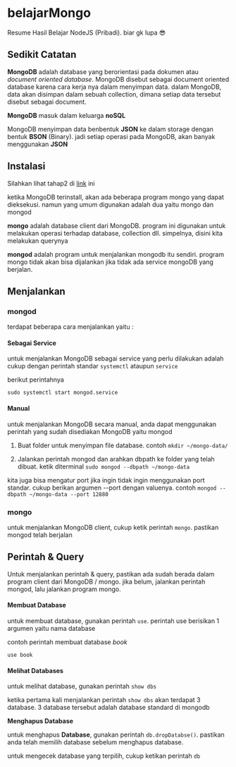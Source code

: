 # belajarMongo
Resume Hasil Belajar NodeJS (Pribadi). biar gk lupa 😎

## Sedikit Catatan

**MongoDB** adalah database yang berorientasi pada dokumen atau *document oriented database*. MongoDB disebut sebagai document oriented database karena cara kerja nya dalam menyimpan data. dalam MongoDB, data akan disimpan dalam sebuah collection, dimana setiap data tersebut disebut sebagai document.

**MongoDB** masuk dalam keluarga **noSQL**

MongoDB menyimpan data benbentuk **JSON** ke dalam storage dengan bentuk **BSON**  (Binary). jadi setiap operasi pada MongoDB, akan banyak menggunakan **JSON**

## Instalasi

Silahkan lihat tahap2 di [link](https://docs.mongodb.com/manual/installation/) ini

ketika MongoDB terinstall, akan ada beberapa program mongo yang dapat dieksekusi. namun yang umum digunakan adalah dua yaitu mongo dan mongod

**mongo** adalah database client dari MongoDB. program ini digunakan untuk melakukan operasi terhadap database, collection dll. simpelnya, disini kita melakukan querynya

**mongod** adalah program untuk menjalankan mongodb itu sendiri. program mongo tidak akan bisa dijalankan jika tidak ada service mongoDB yang berjalan.

## Menjalankan

### mongod

terdapat beberapa cara menjalankan yaitu :

#### Sebagai Service

untuk menjalankan MongoDB sebagai service yang perlu dilakukan adalah cukup dengan perintah standar `systemctl` ataupun `service`

berikut perintahnya 

`sudo systemctl start mongod.service`

#### Manual

untuk menjalankan MongoDB secara manual, anda dapat menggunakan perintah yang sudah disediakan MongoDB yaitu mongod

1. Buat folder untuk menyimpan file database. contoh `mkdir ~/mongo-data/`  

2. Jalankan perintah mongod dan arahkan dbpath ke folder yang telah dibuat. ketik diterminal `sudo mongod --dbpath ~/mongo-data` 

kita juga bisa mengatur port jika ingin tidak ingin menggunakan port standar. cukup berikan argumen --port dengan valuenya. contoh `mongod --dbpath ~/mongo-data --port 12880`

### mongo

untuk menjalankan MongoDB client, cukup ketik perintah `mongo`. pastikan mongod telah berjalan

## Perintah & Query

Untuk menjalankan perintah & query, pastikan ada sudah berada dalam program client dari MongoDB / mongo. jika belum, jalankan perintah mongod, lalu jalankan program mongo.

#### Membuat Database

untuk membuat database, gunakan perintah `use`. perintah use berisikan 1 argumen yaitu nama database

contoh perintah membuat database *book*

`use book` 

#### Melihat Databases

untuk melihat database, gunakan perintah `show dbs`

ketika pertama kali menjalankan perintah `show dbs` akan terdapat 3 database. 3 database tersebut adalah database standard di mongodb 

**Menghapus Database**

untuk menghapus **Database**, gunakan perintah `db.dropDatabse()`. pastikan anda telah memilih database sebelum menghapus database.

untuk mengecek database yang terpilih, cukup ketikan perintah `db`

